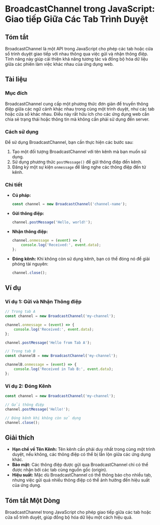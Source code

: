 <!--
Meta Description: # BroadcastChannel trong JavaScript: Giao tiếp Giữa Các Tab Trình Duyệt ## Tóm tắt BroadcastChannel là một API trong JavaScript cho phép các tab hoặc ...
Meta Keywords: thông, channel, các, broadcastchannel, điệp
-->

# BroadcastChannel trong JavaScript: Giao tiếp Giữa Các Tab Trình Duyệt

## Tóm tắt
BroadcastChannel là một API trong JavaScript cho phép các tab hoặc cửa sổ trình duyệt giao tiếp với nhau thông qua việc gửi và nhận thông điệp. Tính năng này giúp cải thiện khả năng tương tác và đồng bộ hóa dữ liệu giữa các phiên làm việc khác nhau của ứng dụng web.

## Tài liệu
### Mục đích
BroadcastChannel cung cấp một phương thức đơn giản để truyền thông điệp giữa các ngữ cảnh khác nhau trong cùng một trình duyệt, như các tab hoặc cửa sổ khác nhau. Điều này rất hữu ích cho các ứng dụng web cần chia sẻ trạng thái hoặc thông tin mà không cần phải sử dụng đến server.

### Cách sử dụng
Để sử dụng BroadcastChannel, bạn cần thực hiện các bước sau:
1. Tạo một đối tượng BroadcastChannel với tên kênh mà bạn muốn sử dụng.
2. Sử dụng phương thức `postMessage()` để gửi thông điệp đến kênh.
3. Đăng ký một sự kiện `onmessage` để lắng nghe các thông điệp đến từ kênh.

### Chi tiết
- **Cú pháp:**
  ```javascript
  const channel = new BroadcastChannel('channel-name');
  ```

- **Gửi thông điệp:**
  ```javascript
  channel.postMessage('Hello, world!');
  ```

- **Nhận thông điệp:**
  ```javascript
  channel.onmessage = (event) => {
      console.log('Received:', event.data);
  };
  ```

- **Đóng kênh:**
  Khi không còn sử dụng kênh, bạn có thể đóng nó để giải phóng tài nguyên:
  ```javascript
  channel.close();
  ```

## Ví dụ
### Ví dụ 1: Gửi và Nhận Thông điệp
```javascript
// Trong tab A
const channel = new BroadcastChannel('my-channel');

channel.onmessage = (event) => {
    console.log('Received:', event.data);
};

channel.postMessage('Hello from Tab A');

// Trong tab B
const channelB = new BroadcastChannel('my-channel');

channelB.onmessage = (event) => {
    console.log('Received in Tab B:', event.data);
};
```

### Ví dụ 2: Đóng Kênh
```javascript
const channel = new BroadcastChannel('my-channel');

// Gửi thông điệp
channel.postMessage('Hello!');

// Đóng kênh khi không còn sử dụng
channel.close();
```

## Giải thích
- **Hạn chế về Tên Kênh:** Tên kênh cần phải duy nhất trong cùng một trình duyệt, nếu không, các thông điệp có thể bị lẫn lộn giữa các ứng dụng khác.
- **Bảo mật:** Các thông điệp được gửi qua BroadcastChannel chỉ có thể được nhận bởi các tab cùng nguồn gốc (origin).
- **Hiệu suất:** Mặc dù BroadcastChannel có thể thông báo cho nhiều tab, nhưng việc gửi quá nhiều thông điệp có thể ảnh hưởng đến hiệu suất của ứng dụng.

## Tóm tắt Một Dòng
BroadcastChannel trong JavaScript cho phép giao tiếp giữa các tab hoặc cửa sổ trình duyệt, giúp đồng bộ hóa dữ liệu một cách hiệu quả.